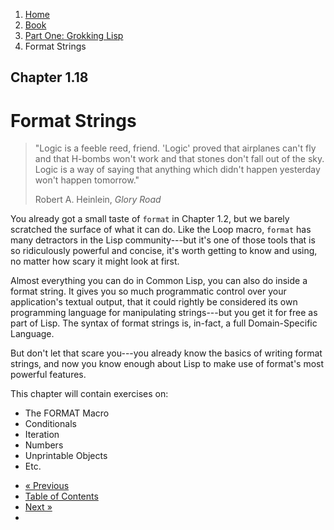 <ol class="breadcrumb">
  <li><a href="/">Home</a></li>
  <li><a href="/book/">Book</a></li>
  <li><a href="/book/1-0-0-overview/">Part One: Grokking Lisp</a></li>
  <li class="active">Format Strings</li>
</ol>

## Chapter 1.18

# Format Strings

> "Logic is a feeble reed, friend. 'Logic' proved that airplanes can't fly and that H-bombs won't work and that stones don't fall out of the sky. Logic is a way of saying that anything which didn't happen yesterday won't happen tomorrow."
> <footer>Robert A. Heinlein, <em>Glory Road</em></footer>

You already got a small taste of `format` in Chapter 1.2, but we barely scratched the surface of what it can do.  Like the Loop macro, `format` has many detractors in the Lisp community---but it's one of those tools that is so ridiculously powerful and concise, it's worth getting to know and using, no matter how scary it might look at first.

Almost everything you can do in Common Lisp, you can also do inside a format string.  It gives you so much programmatic control over your application's textual output, that it could rightly be considered its own programming language for manipulating strings---but you get it for free as part of Lisp.  The syntax of format strings is, in-fact, a full Domain-Specific Language.

But don't let that scare you---you already know the basics of writing format strings, and now you know enough about Lisp to make use of format's most powerful features.

This chapter will contain exercises on:

* The FORMAT Macro
* Conditionals
* Iteration
* Numbers
* Unprintable Objects
* Etc.

<ul class="pager">
  <li class="previous"><a href="/book/1-17-0-iterate/">&laquo; Previous</a></li>
  <li><a href="/book/">Table of Contents</a></li>
  <li class="next"><a href="/book/1-19-0-dsl/">Next &raquo;</a><li>
</ul>
